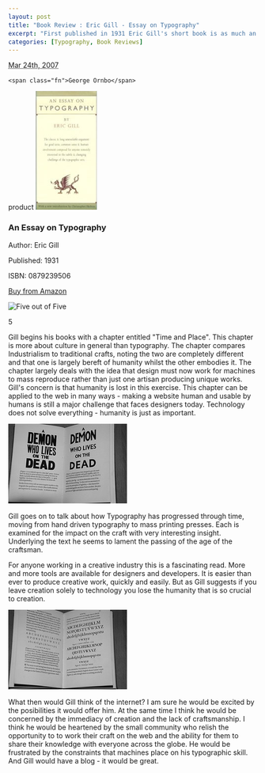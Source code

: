 ```yaml
--- 
layout: post
title: "Book Review : Eric Gill - Essay on Typography"
excerpt: "First published in 1931 Eric Gill's short book is as much an essay on culture as it is Typography. A brilliant book this still influences modern design with interesting relevance to the web.  "
categories: [Typography, Book Reviews]
---
```

<abbr class="dtreviewed" title="20070324T0930">Mar 24th, 2007</abbr>

<span class="reviewer vcard" id="reviewer-vcard">

    <span class="fn">George Ornbo</span>

</span>

<span class="type">product</span>
<img src="/images/articles/gill_large.jpg" alt="Essay on Typography" title="Essay on Typography" width="124" height="240" class="right" />



<h3 class="fn">An Essay on Typography</h3>

<p>Author: Eric Gill</p>

<p>Published: 1931</p>

<p>ISBN: 0879239506</p>

<p><a href="http://www.amazon.com/Essay-Typography-Eric-Gill/dp/0879239506">Buy from Amazon</a></p>

<img src="/images/books/five_stars.gif" title="Five out of Five" alt="Five out of Five" height="30" width="124" />

<span class="rating">5</span>

<div class="description">

<p>Gill begins his books with a chapter entitled "Time and Place". This chapter is more about culture in general than typography. The chapter compares Industrialism to traditional crafts, noting the two are completely different and that one is largely bereft of humanity whilst the other embodies it. The chapter largely deals with the idea that design must now work for machines to mass reproduce rather than just one artisan producing unique works. Gill's concern is that humanity is lost in this exercise. This chapter can be applied to the web in many ways - making a website human and usable by humans is still a major challenge that faces designers today. Technology does not solve everything - humanity is just as important.</p> 

<img src="/images/articles/gill_page1.jpg" alt="Eric Gill on Typography" title="Eric Gill on Typography" width="240" height="161" />

<p>Gill goes on to talk about how Typography has progressed through time, moving from hand driven typography to mass printing presses. Each is examined for the impact on the craft with very interesting insight. Underlying the text he seems to lament the passing of the age of the craftsman.</p> 

<p>For anyone working in a creative industry this is a fascinating read. More and more tools are available for designers and developers. It is easier than ever to produce creative work, quickly and easily. But as Gill suggests if you leave creation solely to technology you lose the humanity that is so crucial to creation.</p>

<img src="/images/articles/gill_page2.jpg" alt="Eric Gill on Typography" title="Eric Gill on Typography" width="240" height="161" />

<p>What then would Gill think of the internet? I am sure he would be excited by the posibilities it would offer him. At the same time I think he would be concerned by the immediacy of creation and the lack of craftsmanship. I think he would be heartened by the small community who relish the opportunity to to work their craft on the web and the ability for them to share their knowledge with everyone across the globe. He would be frustrated by the constraints that machines place on his typographic skill. And Gill would have a blog - it would be great.</p> 
</div>
</div>
